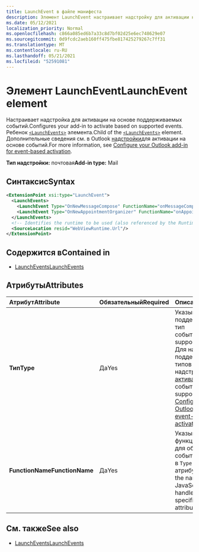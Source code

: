 ```yaml
---
title: LaunchEvent в файле манифеста
description: Элемент LaunchEvent настраивает надстройку для активации на основе поддерживаемых событий.
ms.date: 05/12/2021
localization_priority: Normal
ms.openlocfilehash: c866a085ed6b7a33c8d7bf02d25e6ec748629e07
ms.sourcegitcommit: 0d9fcdc2aeb160ff475fbe817425279267c7ff31
ms.translationtype: MT
ms.contentlocale: ru-RU
ms.lasthandoff: 05/21/2021
ms.locfileid: "52591081"
---
```

# <a name="launchevent-element"></a><span data-ttu-id="ac945-103">Элемент LaunchEvent</span><span class="sxs-lookup"><span data-stu-id="ac945-103">LaunchEvent element</span></span>

<span data-ttu-id="ac945-104">Настраивает надстройка для активации на основе поддерживаемых событий.</span><span class="sxs-lookup"><span data-stu-id="ac945-104">Configures your add-in to activate based on supported events.</span></span> <span data-ttu-id="ac945-105">Ребенок [`<LaunchEvents>`](launchevents.md) элемента.</span><span class="sxs-lookup"><span data-stu-id="ac945-105">Child of the [`<LaunchEvents>`](launchevents.md) element.</span></span> <span data-ttu-id="ac945-106">Дополнительные сведения см. в Outlook [надстройки](../../outlook/autolaunch.md)для активации на основе событий.</span><span class="sxs-lookup"><span data-stu-id="ac945-106">For more information, see [Configure your Outlook add-in for event-based activation](../../outlook/autolaunch.md).</span></span>

<span data-ttu-id="ac945-107">**Тип надстройки:** почтовая</span><span class="sxs-lookup"><span data-stu-id="ac945-107">**Add-in type:** Mail</span></span>

## <a name="syntax"></a><span data-ttu-id="ac945-108">Синтаксис</span><span class="sxs-lookup"><span data-stu-id="ac945-108">Syntax</span></span>

```XML
<ExtensionPoint xsi:type="LaunchEvent">
  <LaunchEvents>
    <LaunchEvent Type="OnNewMessageCompose" FunctionName="onMessageComposeHandler"/>
    <LaunchEvent Type="OnNewAppointmentOrganizer" FunctionName="onAppointmentComposeHandler"/>
  </LaunchEvents>
  <!-- Identifies the runtime to be used (also referenced by the Runtime element). -->
  <SourceLocation resid="WebViewRuntime.Url"/>
</ExtensionPoint>
```

## <a name="contained-in"></a><span data-ttu-id="ac945-109">Содержится в</span><span class="sxs-lookup"><span data-stu-id="ac945-109">Contained in</span></span>

- [<span data-ttu-id="ac945-110">LaunchEvents</span><span class="sxs-lookup"><span data-stu-id="ac945-110">LaunchEvents</span></span>](launchevents.md)

## <a name="attributes"></a><span data-ttu-id="ac945-111">Атрибуты</span><span class="sxs-lookup"><span data-stu-id="ac945-111">Attributes</span></span>

|  <span data-ttu-id="ac945-112">Атрибут</span><span class="sxs-lookup"><span data-stu-id="ac945-112">Attribute</span></span>  |  <span data-ttu-id="ac945-113">Обязательный</span><span class="sxs-lookup"><span data-stu-id="ac945-113">Required</span></span>  |  <span data-ttu-id="ac945-114">Описание</span><span class="sxs-lookup"><span data-stu-id="ac945-114">Description</span></span>  |
|:-----|:-----|:-----|
|  <span data-ttu-id="ac945-115">**Тип**</span><span class="sxs-lookup"><span data-stu-id="ac945-115">**Type**</span></span>  |  <span data-ttu-id="ac945-116">Да</span><span class="sxs-lookup"><span data-stu-id="ac945-116">Yes</span></span>  | <span data-ttu-id="ac945-117">Указывает поддерживаемый тип события.</span><span class="sxs-lookup"><span data-stu-id="ac945-117">Specifies a supported event type.</span></span> <span data-ttu-id="ac945-118">Для набора поддерживаемых типов см. в Outlook надстройку для [активации на](../../outlook/autolaunch.md#supported-events)основе событий.</span><span class="sxs-lookup"><span data-stu-id="ac945-118">For the set of supported types, see [Configure your Outlook add-in for event-based activation](../../outlook/autolaunch.md#supported-events).</span></span> |
|  <span data-ttu-id="ac945-119">**FunctionName**</span><span class="sxs-lookup"><span data-stu-id="ac945-119">**FunctionName**</span></span>  |  <span data-ttu-id="ac945-120">Да</span><span class="sxs-lookup"><span data-stu-id="ac945-120">Yes</span></span>  | <span data-ttu-id="ac945-121">Указывает имя функции JavaScript для обработки события, указанного в `Type` атрибуте.</span><span class="sxs-lookup"><span data-stu-id="ac945-121">Specifies the name of the JavaScript function to handle the event specified in the `Type` attribute.</span></span> |

## <a name="see-also"></a><span data-ttu-id="ac945-122">См. также</span><span class="sxs-lookup"><span data-stu-id="ac945-122">See also</span></span>

- [<span data-ttu-id="ac945-123">LaunchEvents</span><span class="sxs-lookup"><span data-stu-id="ac945-123">LaunchEvents</span></span>](launchevents.md)
